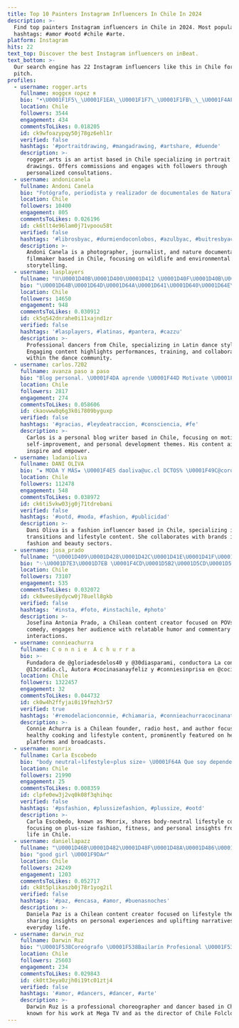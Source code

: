 ```yaml
---
title: Top 10 Painters Instagram Influencers In Chile In 2024
description: >-
  Find top painters Instagram influencers in Chile in 2024. Most popular
  hashtags: #amor #ootd #chile #arte.
platform: Instagram
hits: 22
text_top: Discover the best Instagram influencers on inBeat.
text_bottom: >-
  Our search engine has 22 Instagram influencers like this in Chile for you to
  pitch.
profiles:
  - username: rogger.arts
    fullname: яοggєя ℓορєz я
    bio: "•\U0001F1F5\_\U0001F1EA\_\U0001F1F7\_\U0001F1FB\_\_\U0001F4AF\U0001F1F5\U0001F1EA • Se hacen comisiones, consultas al DM\U0001F44D • Activa las notificaciones\U0001F525"
    location: Chile
    followers: 3544
    engagement: 434
    commentsToLikes: 0.018205
    id: ck9wfoazypqy50j78gz6ehl1r
    verified: false
    hashtags: '#portraitdrawing, #mangadrawing, #artshare, #duende'
    description: >-
      rogger.arts is an artist based in Chile specializing in portrait and manga
      drawings. Offers commissions and engages with followers through
      personalized consultations.
  - username: andonicanela
    fullname: Andoni Canela
    bio: "Fotógrafo, periodista y realizador de documentales de Naturaleza \U0001F49A #LibrosByAC \U0001F331Mi último trabajo PANTERAS \U0001F406"
    location: Chile
    followers: 10400
    engagement: 805
    commentsToLikes: 0.026196
    id: ck6tlt4e96lam0j71vpoou58t
    verified: false
    hashtags: '#librosbyac, #durmiendoconlobos, #azulbyac, #buitresbyac'
    description: >-
      Andoni Canela is a photographer, journalist, and nature documentary
      filmmaker based in Chile, focusing on wildlife and environmental
      storytelling.
  - username: lasplayers
    fullname: "⛓\U0001D40B\U0001D400\U0001D412 \U0001D40F\U0001D40B\U0001D400\U0001D418\U0001D404\U0001D411\U0001D412⛓"
    bio: "\U0001D64B\U0001D64D\U0001D64A\U0001D641\U0001D640\U0001D64E\U0001D64E\U0001D644\U0001D64A\U0001D649\U0001D63C\U0001D647 \U0001D63F\U0001D63C\U0001D649\U0001D63E\U0001D640\U0001D64D\U0001D64E \U0001F525 \U0001D56E\U0001D58D\U0001D58E\U0001D591\U0001D58A / \U0001D577\U0001D586\U0001D599\U0001D58E\U0001D593\U0001D586\U0001D598 \U0001F1E8\U0001F1F1 ✉️ Cotizaciones: cesar@lovac.cl Mira nuestra entrevista \U0001F447\U0001F3FE"
    location: Chile
    followers: 14650
    engagement: 948
    commentsToLikes: 0.030912
    id: ck5q542dnrahe0i11xajnd1zr
    verified: false
    hashtags: '#lasplayers, #latinas, #pantera, #cazzu'
    description: >-
      Professional dancers from Chile, specializing in Latin dance styles.
      Engaging content highlights performances, training, and collaborations
      within the dance community.
  - username: carlos.7202
    fullname: avanza paso a paso
    bio: "Blog personal. \U0001F4DA aprende \U0001F44D Motivate \U0001F4AF Supérate Motivación y autoayuda"
    location: Chile
    followers: 2817
    engagement: 274
    commentsToLikes: 0.058606
    id: ckaovww8q6g3k0i7809byguxp
    verified: false
    hashtags: '#gracias, #leydeatraccion, #consciencia, #fe'
    description: >-
      Carlos is a personal blog writer based in Chile, focusing on motivation,
      self-improvement, and personal development themes. His content aims to
      inspire and empower.
  - username: ladanioliva
    fullname: DANI OLIVA
    bio: "★ MODA Y MÁS★ \U0001F4E5 daoliva@uc.cl DCTOS% \U0001F49C@corona_chile ladanioliva/1801600013 \U0001F9E1@natura.chile DANI30 ✨La que hace transiciones de looks bailando ✨ \U0001F483\U0001F3FB"
    location: Chile
    followers: 112478
    engagement: 548
    commentsToLikes: 0.038972
    id: ck6ti5vkw03jg0j71tdrebani
    verified: false
    hashtags: '#ootd, #moda, #fashion, #publicidad'
    description: >-
      Dani Oliva is a fashion influencer based in Chile, specializing in outfit
      transitions and lifestyle content. She collaborates with brands in the
      fashion and beauty sectors.
  - username: josa_prado
    fullname: "\U0001D409\U0001D428\U0001D42C\U0001D41E\U0001D41F\U0001D422\U0001D427\U0001D41A \U0001D40F\U0001D42B\U0001D41A\U0001D41D\U0001D428"
    bio: "✨\U0001D7E3\U0001D7EB \U0001F4CD\U0001D5B2\U0001D5CD\U0001D5C0\U0001D5C8, \U0001D5A2\U0001D5C1\U0001D5C2\U0001D5C5\U0001D5BE \U0001D5B3\U0001D5C2\U0001D5C4\U0001D5CD\U0001D5C8\U0001D5C4: \U0001D5C3\U0001D5C8\U0001D5CC\U0001D5BA_\U0001D5C9\U0001D5CB\U0001D5BA\U0001D5BD\U0001D5C8 \U0001FA7A \U0001D5A5\U0001D5C8\U0001D5C7\U0001D5C8\U0001D5BA\U0001D5CE\U0001D5BD\U0001D5C2\U0001D5C8\U0001D5C5\U0001D5C8\U0001D5C0\U0001D5C2\U0001D5BA \U0001D5B4\U0001D5A3\U0001D5A3"
    location: Chile
    followers: 73107
    engagement: 535
    commentsToLikes: 0.032072
    id: ck8wees8ydycw0j78uell8gkb
    verified: false
    hashtags: '#insta, #foto, #instachile, #photo'
    description: >-
      Josefina Antonia Prado, a Chilean content creator focused on POVs and
      comedy, engages her audience with relatable humor and commentary on social
      interactions.
  - username: connieachurra
    fullname: C o n n i e  A c h u r r a
    bio: >-
      Fundadora de @gloriadesdelos40 y @30diasparami, conductora La conversa en
      @13cradio.cl, Autora #cocinasanayfeliz y #conniesinprisa en @cocinavivatv
    location: Chile
    followers: 1322457
    engagement: 32
    commentsToLikes: 0.044732
    id: ck0w4h2ffyjai0i19fmzh3r57
    verified: true
    hashtags: '#remodelacionconnie, #chiamaria, #connieachurracocinanatural, #puertovaras'
    description: >-
      Connie Achurra is a Chilean founder, radio host, and author focused on
      healthy cooking and lifestyle content, prominently featured on her
      platforms and broadcasts.
  - username: monrix
    fullname: Carla Escobedo
    bio: "body neutral⭐️lifestyle⭐️plus size⭐️ \U0001F64A Que soy depende del día. Entreno, carreteo, modelo, creo contenido y le hago cariño a mis gatas Gal & Mochi \U0001F63C\U0001F63D"
    location: Chile
    followers: 21990
    engagement: 25
    commentsToLikes: 0.008359
    id: clpfe0ew3j2vq0k08f3qhihqc
    verified: false
    hashtags: '#psfashion, #plussizefashion, #plussize, #ootd'
    description: >-
      Carla Escobedo, known as Monrix, shares body-neutral lifestyle content
      focusing on plus-size fashion, fitness, and personal insights from her
      life in Chile.
  - username: daniellapazz
    fullname: "\U0001D46B\U0001D482\U0001D48F\U0001D48A\U0001D486\U0001D48D\U0001D482 \U0001F48E"
    bio: "good girl \U0001F9DA‍♂️"
    location: Chile
    followers: 24249
    engagement: 1203
    commentsToLikes: 0.052717
    id: ck8t5plikaszb0j78r1yog2il
    verified: false
    hashtags: '#paz, #encasa, #amor, #buenasnoches'
    description: >-
      Daniela Paz is a Chilean content creator focused on lifestyle themes,
      sharing insights on personal experiences and uplifting narratives from
      everyday life.
  - username: darwin_ruz
    fullname: Darwin Ruz
    bio: "\U0001F538Coreógrafo \U0001F538Bailarín Profesional \U0001F538Coreógrafo @mega.tv \U0001F538Director @chilefolclor"
    location: Chile
    followers: 25603
    engagement: 234
    commentsToLikes: 0.029843
    id: ck0tt3eya0zjh0i19tc01ztj4
    verified: false
    hashtags: '#amor, #dancers, #dancer, #arte'
    description: >-
      Darwin Ruz is a professional choreographer and dancer based in Chile,
      known for his work at Mega TV and as the director of Chile Folclor.
---
```


